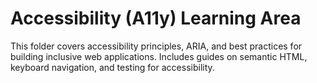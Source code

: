 # Accessibility (A11y) Learning Area

This folder covers accessibility principles, ARIA, and best practices for building inclusive web applications. Includes guides on semantic HTML, keyboard navigation, and testing for accessibility. 
